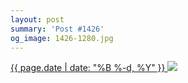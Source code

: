 ```yaml
---
layout: post
summary: 'Post #1426'
og_image: 1426-1280.jpg
---
```


<p>
 <time>
  <a href="/1426">
   {{ page.date | date: "%B %-d, %Y" }}
  </a>
 </time>
 <a href="/1426">
  <img data-taken="8/4/2021" sizes="(min-width: 700px) 50vw, calc(100vw - 2rem)" src="{{ site.assets_url }}/1426-640.jpg" srcset="{{ site.assets_url }}/1426-320.jpg 320w, {{ site.assets_url }}/1426-640.jpg 640w, {{ site.assets_url }}/1426-960.jpg 960w, {{ site.assets_url }}/1426-1280.jpg 1280w"/>
 </a>
</p>
